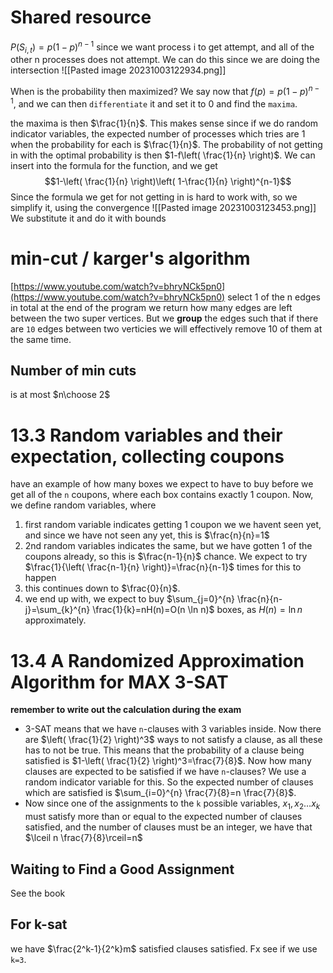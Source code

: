 # Shared resource
$P(S_{i,t})=p(1-p)^{n-1}$ since we want process i to get attempt, and all of the other n processes does not attempt. We can do this since we are doing the intersection
![[Pasted image 20231003122934.png]]

When is the probability then maximized? We say now that $f(p)=p(1-p)^{n-1}$, and we can then `differentiate` it and set it to 0 and find the `maxima`.

the maxima is then $\frac{1}{n}$. This makes sense since if we do random indicator variables, the expected number of processes which tries are 1 when the probability for each is $\frac{1}{n}$. The probability of not getting in with the optimal probability is then $1-f\left( \frac{1}{n} \right)$. We can insert into the formula for the function, and we get $$1-\left( \frac{1}{n} \right)\left( 1-\frac{1}{n} \right)^{n-1}$$
Since the formula we get for not getting in is hard to work with, so we simplify it, using the convergence
![[Pasted image 20231003123453.png]]
We substitute it and do it with bounds

# min-cut / karger's algorithm
[https://www.youtube.com/watch?v=bhryNCk5pn0](https://www.youtube.com/watch?v=bhryNCk5pn0)
select 1 of the n edges in total
at the end of the program we return how many edges are left between the two super vertices. But we **group** the edges such that if there are `10` edges between two verticies we will effectively remove 10 of them at the same time.
## Number of min cuts
is at most $n\choose 2$

# 13.3 Random variables and their expectation, collecting coupons
have an example of how many boxes we expect to have to buy before we get all of the `n` coupons, where each box contains exactly 1 coupon. Now, we define random variables, where
1. first random variable indicates getting 1 coupon we we havent seen yet, and since we have not seen any yet, this is $\frac{n}{n}=1$
2. 2nd random variables indicates the same, but we have gotten 1 of the coupons already, so this is $\frac{n-1}{n}$ chance. We expect to try $\frac{1}{\left( \frac{n-1}{n} \right)}=\frac{n}{n-1}$ times for this to happen
3. this continues down to $\frac{0}{n}$. 
4. we end up with, we expect to buy $\sum_{j=0}^{n} \frac{n}{n-j}=\sum_{k}^{n} \frac{1}{k}=nH(n)=O(n \ln n)$ boxes, as $H(n)=\ln n$ approximately. 

# 13.4 A Randomized Approximation Algorithm for MAX 3-SAT
**remember to write out the calculation during the exam**
- 3-SAT means that we have `n`-clauses with 3 variables inside. Now there are $\left( \frac{1}{2} \right)^3$ ways to not satisfy a clause, as all these has to not be true. This means that the probability of a clause being satisfied is $1-\left( \frac{1}{2} \right)^3=\frac{7}{8}$. Now how many clauses are expected to be satisfied if we have `n`-clauses? We use a random indicator variable for this. So the expected number of clauses which are satisfied is $\sum_{i=0}^{n} \frac{7}{8}=n \frac{7}{8}$.
- Now since one of the assignments to the `k` possible variables, $x_{1}, x_{2}\dots x_{k}$ must satisfy more than or equal to the expected number of clauses satisfied, and the number of clauses must be an integer, we have that $\lceil n \frac{7}{8}\rceil=n$
## Waiting to Find a Good Assignment
See the book
## For k-sat
we have $\frac{2^k-1}{2^k}m$ satisfied clauses satisfied. Fx see if we use `k=3`.